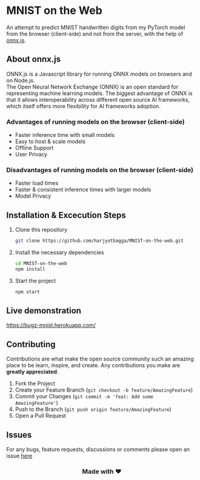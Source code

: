 # MNIST on the Web
An attempt to predict MNIST handwritten digits from my PyTorch model from the browser (client-side) and not from the server, with the help of [onnx.js](https://onnx.ai/).

## About onnx.js
ONNX.js is a Javascript library for running ONNX models on browsers and on Node.js.  
The Open Neural Network Exchange (ONNX) is an open standard for representing machine learning models. The biggest advantage of ONNX is that it allows interoperability across different open source AI frameworks, which itself offers more flexibility for AI frameworks adoption.

### Advantages of running models on the browser (client-side)
- Faster inference time with small models
- Easy to host & scale models
- Offline Support
- User Privacy

### Disadvantages of running models on the browser (client-side)
- Faster load times
- Faster & consistent inference times with larger models
- Model Privacy

## Installation & Excecution Steps
1. Clone this repository
    ```sh
    git clone https://github.com/harjyotbagga/MNIST-on-the-web.git
    ```
2. Install the necessary dependencies
    ```sh
    cd MNIST-on-the-web
    npm install
    ```
3. Start the project
    ```sh
    npm start
    ```

## Live demonstration
https://bugz-mnist.herokuapp.com/

## Contributing

Contributions are what make the open source community such an amazing place to be learn, inspire, and create. Any contributions you make are **greatly appreciated**.

1. Fork the Project
2. Create your Feature Branch (`git checkout -b feature/AmazingFeature`)
3. Commit your Changes (`git commit -m 'feat: Add some AmazingFeature'`)
4. Push to the Branch (`git push origin feature/AmazingFeature`)
5. Open a Pull Request


## Issues
For any bugs, feature requests, discussions or comments please open an issue [here](https://github.com/harjyotbagga/MNIST-on-the-web/issues)

<div align="center">

### Made with ❤️
</div>

<!-- MARKDOWN LINKS & IMAGES -->
<!-- https://www.markdownguide.org/basic-syntax/#reference-style-links -->